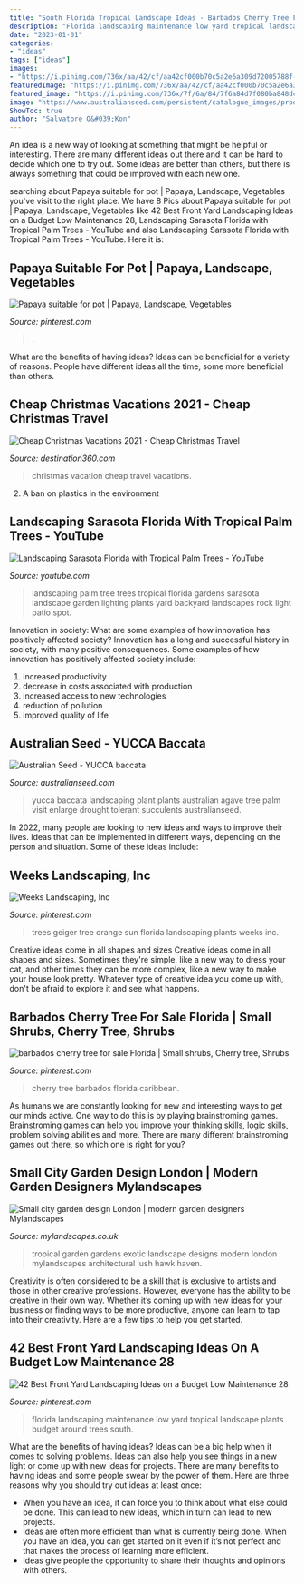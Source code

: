 ```yaml
---
title: "South Florida Tropical Landscape Ideas - Barbados Cherry Tree For Sale Florida"
description: "Florida landscaping maintenance low yard tropical landscape plants budget around trees south"
date: "2023-01-01"
categories:
- "ideas"
tags: ["ideas"]
images:
- "https://i.pinimg.com/736x/aa/42/cf/aa42cf000b70c5a2e6a309d72005788f--barbados-cherry-tree.jpg"
featuredImage: "https://i.pinimg.com/736x/aa/42/cf/aa42cf000b70c5a2e6a309d72005788f--barbados-cherry-tree.jpg"
featured_image: "https://i.pinimg.com/736x/7f/6a/84/7f6a84d7f080ba848dcd3bbe3e2d2b56--sun-plants-orange-trees.jpg"
image: "https://www.australianseed.com/persistent/catalogue_images/products/yucca-baccata.jpg"
ShowToc: true
author: "Salvatore O&#039;Kon"
---
```



An idea is a new way of looking at something that might be helpful or interesting. There are many different ideas out there and it can be hard to decide which one to try out. Some ideas are better than others, but there is always something that could be improved with each new one.

	

		
searching about Papaya suitable for pot | Papaya, Landscape, Vegetables you've visit to the right place. We have 8 Pics about Papaya suitable for pot | Papaya, Landscape, Vegetables like 42 Best Front Yard Landscaping Ideas on a Budget Low Maintenance 28, Landscaping Sarasota Florida with Tropical Palm Trees - YouTube and also Landscaping Sarasota Florida with Tropical Palm Trees - YouTube. Here it is:
		
    
## Papaya Suitable For Pot | Papaya, Landscape, Vegetables

<img loading=lazy src="https://i.pinimg.com/736x/37/8b/2d/378b2dcc1cf355a27ff75af6f9f7b578--pot.jpg" onerror="this.onerror=null;this.src='https://tse1.mm.bing.net/th?id=OIP.S_eNcEQo1bH-MOxbKNuEqwHaJ3&amp;pid=15.1';" alt="Papaya suitable for pot | Papaya, Landscape, Vegetables">

_Source: pinterest.com_

>. 

	

What are the benefits of having ideas?
Ideas can be beneficial for a variety of reasons. People have different ideas all the time, some more beneficial than others.

    
## Cheap Christmas Vacations 2021 - Cheap Christmas Travel

<img loading=lazy src="http://www.destination360.com/travel/vacations/images/s/cheap-christmas-vacation-ideas.jpg" onerror="this.onerror=null;this.src='https://tse3.mm.bing.net/th?id=OIP.qP-Ba6Q18XfkyodaJ86g4gHaFU&amp;pid=15.1';" alt="Cheap Christmas Vacations 2021 - Cheap Christmas Travel">

_Source: destination360.com_

>christmas vacation cheap travel vacations. 

	

2. A ban on plastics in the environment 

    
## Landscaping Sarasota Florida With Tropical Palm Trees - YouTube

<img loading=lazy src="http://i1.ytimg.com/vi/f07PLBiVRcI/maxresdefault.jpg" onerror="this.onerror=null;this.src='https://tse3.mm.bing.net/th?id=OIP.Ut9ZjFuimrgWtMP6KjYj0wHaEK&amp;pid=15.1';" alt="Landscaping Sarasota Florida with Tropical Palm Trees - YouTube">

_Source: youtube.com_

>landscaping palm tree trees tropical florida gardens sarasota landscape garden lighting plants yard backyard landscapes rock light patio spot. 

	

Innovation in society: What are some examples of how innovation has positively affected society?
Innovation has a long and successful history in society, with many positive consequences. Some examples of how innovation has positively affected society include: 
1. increased productivity 
2. decrease in costs associated with production 
3. increased access to new technologies 
4. reduction of pollution 
5. improved quality of life 

    
## Australian Seed - YUCCA Baccata

<img loading=lazy src="https://www.australianseed.com/persistent/catalogue_images/products/yucca-baccata.jpg" onerror="this.onerror=null;this.src='https://tse2.mm.bing.net/th?id=OIP.ztUTmCEpTJamfiroWHV27QHaHa&amp;pid=15.1';" alt="Australian Seed - YUCCA baccata">

_Source: australianseed.com_

>yucca baccata landscaping plant plants australian agave tree palm visit enlarge drought tolerant succulents australianseed. 

	

In 2022, many people are looking to new ideas and ways to improve their lives. Ideas that can be implemented in different ways, depending on the person and situation. Some of these ideas include: 

    
## Weeks Landscaping, Inc

<img loading=lazy src="https://i.pinimg.com/736x/7f/6a/84/7f6a84d7f080ba848dcd3bbe3e2d2b56--sun-plants-orange-trees.jpg" onerror="this.onerror=null;this.src='https://tse1.mm.bing.net/th?id=OIP.IKPkepKOY7vOxktR8uOx0QHaKM&amp;pid=15.1';" alt="Weeks Landscaping, Inc">

_Source: pinterest.com_

>trees geiger tree orange sun florida landscaping plants weeks inc. 

	

Creative ideas come in all shapes and sizes
Creative ideas come in all shapes and sizes. Sometimes they're simple, like a new way to dress your cat, and other times they can be more complex, like a new way to make your house look pretty. Whatever type of creative idea you come up with, don't be afraid to explore it and see what happens.

    
## Barbados Cherry Tree For Sale Florida | Small Shrubs, Cherry Tree, Shrubs

<img loading=lazy src="https://i.pinimg.com/736x/aa/42/cf/aa42cf000b70c5a2e6a309d72005788f--barbados-cherry-tree.jpg" onerror="this.onerror=null;this.src='https://tse2.mm.bing.net/th?id=OIP.Lybpt0jb6vlPuQUILQtmzAAAAA&amp;pid=15.1';" alt="barbados cherry tree for sale Florida | Small shrubs, Cherry tree, Shrubs">

_Source: pinterest.com_

>cherry tree barbados florida caribbean. 

	

As humans we are constantly looking for new and interesting ways to get our minds active. One way to do this is by playing brainstroming games. Brainstroming games can help you improve your thinking skills, logic skills, problem solving abilities and more. There are many different brainstroming games out there, so which one is right for you?

    
## Small City Garden Design London | Modern Garden Designers Mylandscapes

<img loading=lazy src="https://www.mylandscapes.co.uk/small-gardens/small-city-gardens/small-lush-garden.jpg" onerror="this.onerror=null;this.src='https://tse3.mm.bing.net/th?id=OIP.eA_Sqy8KV_cocJtRcSD8OQHaEo&amp;pid=15.1';" alt="Small city garden design London | modern garden designers Mylandscapes">

_Source: mylandscapes.co.uk_

>tropical garden gardens exotic landscape designs modern london mylandscapes architectural lush hawk haven. 

	

Creativity is often considered to be a skill that is exclusive to artists and those in other creative professions. However, everyone has the ability to be creative in their own way. Whether it’s coming up with new ideas for your business or finding ways to be more productive, anyone can learn to tap into their creativity. Here are a few tips to help you get started.

    
## 42 Best Front Yard Landscaping Ideas On A Budget Low Maintenance 28

<img loading=lazy src="https://i.pinimg.com/736x/50/0a/c2/500ac2a899b43ed12370c8832a0a3205.jpg" onerror="this.onerror=null;this.src='https://tse4.mm.bing.net/th?id=OIP.XJcRgaWE8Iab5Q8kA5VCTQHaLI&amp;pid=15.1';" alt="42 Best Front Yard Landscaping Ideas on a Budget Low Maintenance 28">

_Source: pinterest.com_

>florida landscaping maintenance low yard tropical landscape plants budget around trees south. 

	

What are the benefits of having ideas?
Ideas can be a big help when it comes to solving problems. Ideas can also help you see things in a new light or come up with new ideas for projects. There are many benefits to having ideas and some people swear by the power of them. Here are three reasons why you should try out ideas at least once: 
- When you have an idea, it can force you to think about what else could be done. This can lead to new ideas, which in turn can lead to new projects. 
- Ideas are often more efficient than what is currently being done. When you have an idea, you can get started on it even if it’s not perfect and that makes the process of learning more efficient. 
- Ideas give people the opportunity to share their thoughts and opinions with others.

